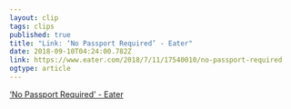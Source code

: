 ```yaml
---
layout: clip 
tags: clips 
published: true 
title: "Link: ‘No Passport Required’ - Eater" 
date: 2018-09-10T04:24:00.782Z 
link: https://www.eater.com/2018/7/11/17540010/no-passport-required 
ogtype: article 
---
```

[ ‘No Passport Required’ - Eater ]( https://www.eater.com/2018/7/11/17540010/no-passport-required ) 
